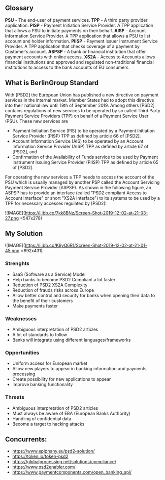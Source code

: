 
## Glossary
**PSU** - The end-user of payment services.
**TPP** - A third party provider application.
**PISP** - Payment Initiation Service Provider. A TPP application that allows a PSU to initiate payments on their behalf.
**AISP** - Account Information Service Provider. A TPP application that allows a PSU to list account and holder information.
**PIISP** - Payment Issuer Instrument Service Provider. A TPP application that checks coverage of a payment by Customer’s account.
**ASPSP** - A bank or financial institution that offer payment accounts with online access.
**XS2A** - Access to Accounts allows financial institutions and approved and regulated non-traditional financial institutions to access to the bank accounts of EU consumers.

## What is BerlinGroup Standard
With [PSD2] the European Union has published a new directive on payment services in the internal market. Member States had to adopt this directive into their national law until 19th of September 2019.
Among others [PSD2] contains regulations of new services to be operated by so called Third Party Payment Service Providers (TPP) on behalf of a Payment Service User (PSU). These new services are
-  Payment Initiation Service (PIS) to be operated by a Payment Initiation Service Provider (PISP) TPP as defined by article 66 of [PSD2],
- Account Information Service (AIS) to be operated by an Account Information Service Provider (AISP) TPP as defined by article 67 of [PSD2], and
- Confirmation of the Availability of Funds service to be used by Payment Instrument Issuing Service Provider (PIISP) TPP as defined by article 65 of [PSD2].

For operating the new services a TPP needs to access the account of the PSU which is usually managed by another PSP called the Account Servicing Payment Service Provider (ASPSP). As shown in the following figure, an ASPSP has to provide an interface (called "PSD2 compliant Access to Account Interface" or short "XS2A Interface") to its systems to be used by a TPP for necessary accesses regulated by [PSD2]:

![IMAGE](https://i.ibb.co/7kk8BNz/Screen-Shot-2019-12-02-at-21-03-27.png =547x278)

## My Solution

![IMAGE](https://i.ibb.co/K9yQ6R1/Screen-Shot-2019-12-02-at-21-01-45.png =892x431)

### Strenghts
- SaaS (Software as a Service) Model
- Help banks to become PSD2 Compliant a lot faster
- Reduction of PSD2 XS2A Complexity
- Reduction of frauds risks across Europe
- Allow better control and security for banks when opening their data to the benefit of their customers
- Make payments faster

### Weaknesses
- Ambiguous interpretation of PSD2 articles
- A lot of standards to follow
- Banks will integrate using different languages/frameworks

### Opportunities
- Uniform access for European market
- Allow new players to appear in banking information and payments processing
- Create possibility for new applications to appear
- Improve banking functionality

### Threats
- Ambiguous interpretation of PSD2 articles
- Must always be aware of EBA (European Banks Authority)
- Handling of confidential data
- Become a target to hacking attacks

## Concurrents:
- https://www.epiphany.eu/psd2-solution/
- https://token.io/token-psd2
- https://globalprocessing.net/solutions/compliance/
- https://www.psd2enabler.com/
- https://www.paymentcomponents.com/open_banking_api/
